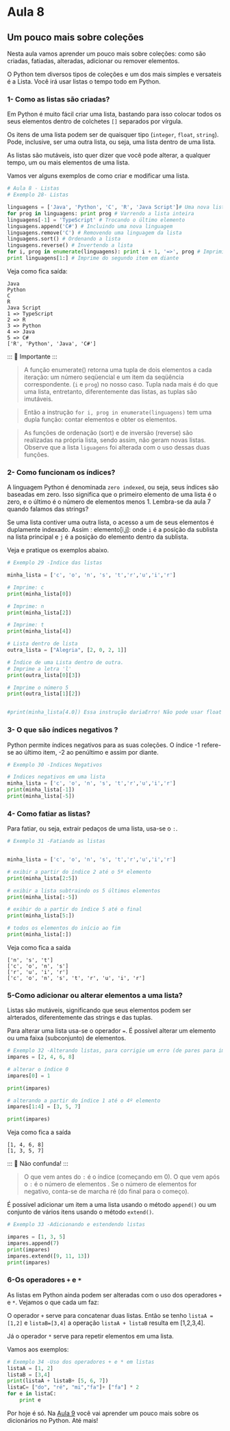 # Aula 8

## Um pouco mais sobre coleções

Nesta aula vamos aprender um pouco mais sobre coleções: como são criadas, fatiadas, alteradas, adicionar ou remover elementos.

O Python tem diversos tipos de coleções e um dos mais simples e versateis é a Lista. Você irá usar listas o tempo todo em Python.

### 1- Como as listas são criadas?

Em Python é muito fácil criar uma lista, bastando para isso colocar todos os seus elementos dentro de colchetes `[]` separados por vírgula.

Os itens de uma lista podem ser de quaisquer tipo (`integer`, `float`, `string`). Pode, inclusive, ser uma outra lista, ou seja, uma lista dentro de uma lista.

As listas são mutáveis, isto quer dizer que você pode alterar, a qualquer tempo, um ou mais elementos de uma lista.

Vamos ver alguns exemplos de como criar e modificar uma lista.

```python
# Aula 8 - Listas
# Exemplo 28- Listas

linguagens = ['Java', 'Python', 'C', 'R', 'Java Script']# Uma nova lista: Linguagens de programação
for prog in linguagens: print prog # Varrendo a lista inteira
linguagens[-1] = 'TypeScript' # Trocando o último elemento
linguagens.append('C#') # Incluindo uma nova linguagem
linguagens.remove('C') # Removendo uma linguagem da lista
linguagens.sort() # Ordenando a lista
linguagens.reverse() # Invertendo a lista
for i, prog in enumerate(linguagens): print i + 1, '=>', prog # Imprimindo com numeração
print linguagens[1:] # Imprime do segundo item em diante
```
Veja como fica saída:
```
Java
Python
C
R
Java Script
1 => TypeScript
2 => R
3 => Python
4 => Java
5 => C#
['R', 'Python', 'Java', 'C#']
```

::: :pushpin: Importante :::

> A função enumerate() retorna uma tupla de dois elementos a cada iteração: um número
seqüencial e um item da seqüência correspondente. (`i` e `prog`) no nosso caso. Tupla nada mais é do que uma lista, entretanto, diferentemente das listas, as tuplas são imutáveis. 

> Então a instrução `for i, prog in enumerate(linguagens)` tem uma dupla função: contar elementos e obter os elementos.

> As funções de ordenação (sort) e de inversão (reverse) são realizadas na própria lista, sendo assim, não geram novas listas. Observe que a lista `liguagens` foi alterada com o uso dessas duas funções.

### 2- Como funcionam os índices?

A linguagem Python é denominada `zero indexed`, ou seja, seus índices são baseadas em zero. Isso significa que o primeiro elemento de uma lista é o zero, e o último é o número de elementos menos 1. Lembra-se da aula 7 quando falamos das strings?

Se uma lista contiver uma outra lista, o acesso a um de seus elementos é duplamente indexado.
Assim : elemento[i,j]: onde `i` é a posição da sublista na lista principal e `j` é a posição do elemento dentro da sublista.

Veja e pratique os exemplos abaixo.

```python
# Exemplo 29 -Indice das listas

minha_lista = ['c', 'o', 'n', 's', 't','r','u','i','r']

# Imprime: c
print(minha_lista[0])

# Imprime: n
print(minha_lista[2])

# Imprime: t
print(minha_lista[4])

# Lista dentro de lista
outra_lista = ["Alegria", [2, 0, 2, 1]]

# Índice de uma Lista dentro de outra.
# Imprime a letra 'l'
print(outra_lista[0][3])

# Imprime o número 5
print(outra_lista[1][2])


#print(minha_lista[4.0]) Essa instrução dariaErro! Não pode usar float como índice, apenas inteiros


```

### 3- O que são índices negativos ?

Python permite índices negativos para as suas coleções. O índice -1 refere-se ao último item, -2 ao penúltimo e assim por diante.

```python
# Exemplo 30 -Indices Negativos

# Indices negativos em uma lista
minha_lista = ['c', 'o', 'n', 's', 't','r','u','i','r']
print(minha_lista[-1])
print(minha_lista[-5])
```

### 4- Como fatiar as listas?
Para fatiar, ou seja, extrair pedaços de uma lista, usa-se o `:`.

```python
# Exemplo 31 -Fatiando as listas


minha_lista = ['c', 'o', 'n', 's', 't','r','u','i','r']

# exibir a partir do índice 2 até o 5º elemento 
print(minha_lista[2:5])

# exibir a lista subtraindo os 5 últimos elementos
print(minha_lista[:-5])

# exibir do a partir do índice 5 até o final
print(minha_lista[5:])

# todos os elementos do início ao fim
print(minha_lista[:])
```
Veja como fica a saída

```
['n', 's', 't']
['c', 'o', 'n', 's']
['r', 'u', 'i', 'r']
['c', 'o', 'n', 's', 't', 'r', 'u', 'i', 'r']

```


### 5-Como adicionar ou alterar elementos a uma lista?

Listas são mutáveis, significando que seus elementos podem ser alrterados, diferentemente das strings e das tuplas.

Para alterar uma lista usa-se o operador `=`. É possível alterar um elemento ou uma faixa (subconjunto) de elementos.

```python
# Exemplo 32 -Alterando listas, para corrigie um erro (de pares para impares)
impares = [2, 4, 6, 8]

# alterar o índice 0  
impares[0] = 1            

print(impares)

# alterando a partir do índice 1 até o 4º elemento
impares[1:4] = [3, 5, 7]  

print(impares)                                 
```
Veja como fica a saída
```
[1, 4, 6, 8]
[1, 3, 5, 7]
```


::: :pushpin: Não confunda! :::

> O que vem antes do `:` é o índice (começando em 0). O que vem após o `:` é o número de elementos . Se o número de elementos for negativo, conta-se de marcha ré (do final para o começo).

É possível adicionar um item a uma lista usando o método `append()` ou um conjunto de vários itens usando o método `extend()`.

```python
# Exemplo 33 -Adicionando e estendendo listas 

impares = [1, 3, 5]
impares.append(7)
print(impares)
impares.extend([9, 11, 13])
print(impares)

```
### 6-Os operadores `+` e `*`

As listas em Python ainda podem ser alteradas com o uso dos operadores `+` e `*`. Vejamos o que cada um faz:

O operador `+` serve para concatenar duas listas. Então se tenho `listaA = [1,2]` e `listaB=[3,4]` a operação `listaA + listaB` resulta em [1,2,3,4].

Já o operador `*` serve para repetir elementos em uma lista.

Vamos aos exemplos:

```python
# Exemplo 34 -Uso dos operadores + e * em listas 
listaA = [1, 2]
listaB = [3,4]
print(listaA + listaB+ [5, 6, 7])
listaC= ["do", "ré", "mi","fa"]+ ["fa"] * 2
for e in listaC:
    print e

```

Por hoje é só. Na [Aula 9](Aula9.md) você vai aprender um pouco mais sobre os dicionários no Python. Até mais!


